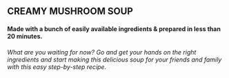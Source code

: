 ## CREAMY MUSHROOM SOUP
#### Made with a bunch of easily available ingredients & prepared in less than 20 minutes. 
###### What are you waiting for now? Go and get your hands on the right ingredients and start making this delicious soup for your friends and family with this easy step-by-step recipe.